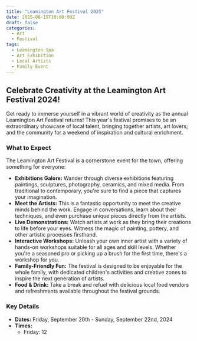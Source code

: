 ```yaml
---
title: "Leamington Art Festival 2025"
date: 2025-08-15T10:00:00Z
draft: false
categories:
  - Art
  - Festival
tags:
  - Leamington Spa
  - Art Exhibition
  - Local Artists
  - Family Event
---
```


## Celebrate Creativity at the Leamington Art Festival 2024!

Get ready to immerse yourself in a vibrant world of creativity as the annual Leamington Art Festival returns! This year's festival promises to be an extraordinary showcase of local talent, bringing together artists, art lovers, and the community for a weekend of inspiration and cultural enrichment.



### What to Expect

The Leamington Art Festival is a cornerstone event for the town, offering something for everyone:

* **Exhibitions Galore:** Wander through diverse exhibitions featuring paintings, sculptures, photography, ceramics, and mixed media. From traditional to contemporary, you're sure to find a piece that captures your imagination.
* **Meet the Artists:** This is a fantastic opportunity to meet the creative minds behind the work. Engage in conversations, learn about their techniques, and even purchase unique pieces directly from the artists.
* **Live Demonstrations:** Watch artists at work as they bring their creations to life before your eyes. Witness the magic of painting, pottery, and other artistic processes firsthand.
* **Interactive Workshops:** Unleash your own inner artist with a variety of hands-on workshops suitable for all ages and skill levels. Whether you're a seasoned pro or picking up a brush for the first time, there's a workshop for you.
* **Family-Friendly Fun:** The festival is designed to be enjoyable for the whole family, with dedicated children's activities and creative zones to inspire the next generation of artists.
* **Food & Drink:** Take a break and refuel with delicious local food vendors and refreshments available throughout the festival grounds.

### Key Details

* **Dates:** Friday, September 20th - Sunday, September 22nd, 2024
* **Times:**
    * Friday: 12